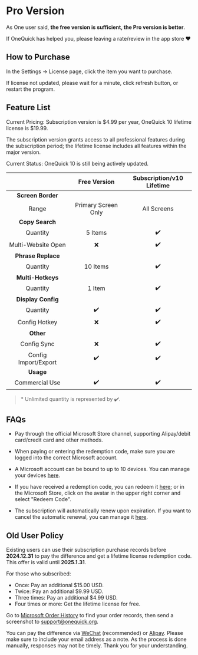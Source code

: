 # Pro Version

As One user said, **the free version is sufficient, the Pro version is better**.

If OneQuick has helped you, please leaving a rate/review in the app store ❤️

## How to Purchase

In the Settings -> License page, click the item you want to purchase.

If license not updated, please wait for a minute, click refresh button, or restart the program.

## Feature List

Current Pricing: Subscription version is $4.99 per year, OneQuick 10 lifetime license is $19.99.

The subscription version grants access to all professional features during the subscription period; the lifetime license includes all features within the major version.

Current Status: OneQuick 10 is still being actively updated.

|                      |    Free Version     | Subscription/v10 Lifetime |
| :------------------: | :-----------------: | :-----------------------: |
|  **Screen Border**   |                     |                           |
|        Range         | Primary Screen Only |        All Screens        |
|   **Copy Search**    |                     |                           |
|       Quantity       |       5 Items       |            ✔️             |
|  Multi-Website Open  |         ❌          |            ✔️             |
|  **Phrase Replace**  |                     |                           |
|       Quantity       |      10 Items       |            ✔️             |
|  **Multi-Hotkeys**   |                     |                           |
|       Quantity       |       1 Item        |            ✔️             |
|  **Display Config**  |                     |                           |
|       Quantity       |         ✔️          |            ✔️             |
|    Config Hotkey     |         ❌          |            ✔️             |
|      **Other**       |                     |                           |
|     Config Sync      |         ❌          |            ✔️             |
| Config Import/Export |         ✔️          |            ✔️             |
|      **Usage**       |                     |                           |
|    Commercial Use    |         ✔️          |            ✔️             |

> \* Unlimited quantity is represented by ✔️.

## FAQs

- Pay through the official Microsoft Store channel, supporting Alipay/debit card/credit card and other methods.

- When paying or entering the redemption code, make sure you are logged into the correct Microsoft account.

- A Microsoft account can be bound to up to 10 devices. You can manage your devices [here](https://account.microsoft.com/devices/content).

- If you have received a redemption code, you can redeem it [here](https://account.microsoft.com/billing/redeem); or in the Microsoft Store, click on the avatar in the upper right corner and select "Redeem Code".

- The subscription will automatically renew upon expiration. If you want to cancel the automatic renewal, you can manage it [here](https://account.microsoft.com/services/).

## Old User Policy

Existing users can use their subscription purchase records before **2024.12.31** to pay the difference and get a lifetime license redemption code. This offer is valid until **2025.1.31**.

For those who subscribed:

- Once: Pay an additional $15.00 USD.
- Twice: Pay an additional $9.99 USD.
- Three times: Pay an additional $4.99 USD.
- Four times or more: Get the lifetime license for free.

Go to [Microsoft Order History](https://account.microsoft.com/billing/orders) to find your order records, then send a screenshot to <support@onequick.org>.

You can pay the difference via [WeChat](/pay/weixin.png) (recommended) or [Alipay](/pay/alipay.jpg). Please make sure to include your email address as a note. As the process is done manually, responses may not be timely. Thank you for your understanding.

<style>
td {
    width: 12rem;
}
</style>
